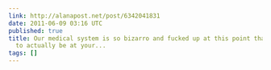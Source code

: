 ```yaml
---
link: http://alanapost.net/post/6342041831
date: 2011-06-09 03:16 UTC
published: true
title: Our medical system is so bizarro and fucked up at this point that you need
  to actually be at your...
tags: []
---
```



